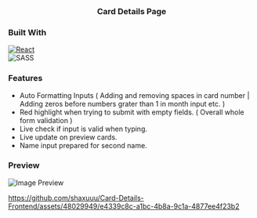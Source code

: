 
<!-- PROJECT LOGO -->
<br />
<div align="center">
  <h3 align="center">Card Details Page</h3>
</div>

### Built With
[![React][React.js]][React-url] <br/>
![SASS](https://img.shields.io/badge/SASS-hotpink.svg?style=for-the-badge&logo=SASS&logoColor=white)


### Features 
  * Auto Formatting Inputs ( Adding and removing spaces in card number | Adding zeros before numbers grater than 1 in month input etc. )
  * Red highlight when trying to submit with empty fields. ( Overall whole form validation )
  * Live check if input is valid when typing.
  * Live update on preview cards.
  * Name input prepared for second name.

### Preview

![Image Preview](https://github.com/shaxuuu/Card-Details-Frontend/assets/48029949/01b080f7-9321-4f25-a910-ebd0d9fcf6b6)




https://github.com/shaxuuu/Card-Details-Frontend/assets/48029949/e4339c8c-a1bc-4b8a-9c1a-4877ee4f23b2







[React.js]: https://img.shields.io/badge/React-20232A?style=for-the-badge&logo=react&logoColor=61DAFB
[React-url]: https://reactjs.org/

